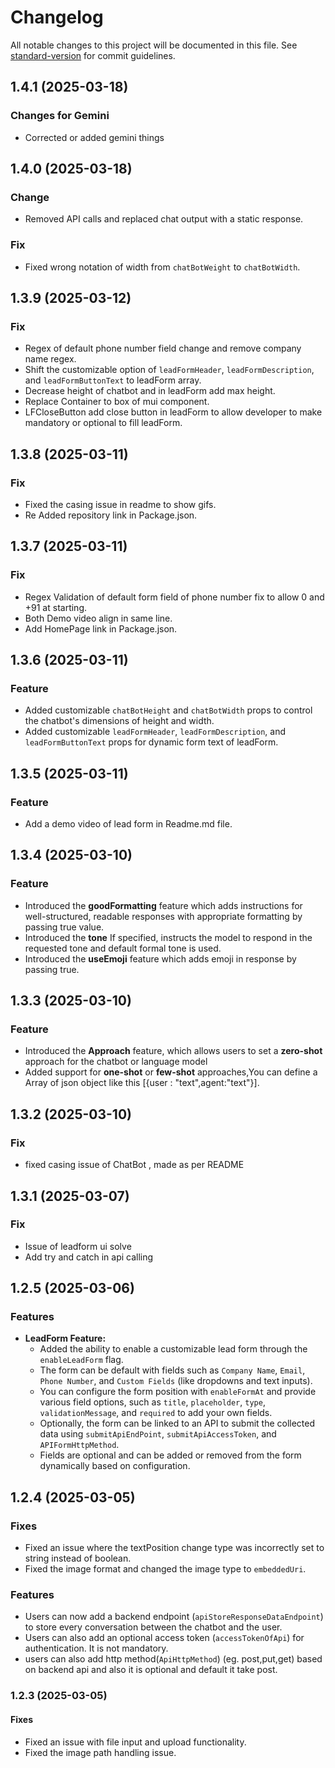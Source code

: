 # Changelog

All notable changes to this project will be documented in this file. See [standard-version](https://github.com/conventional-changelog/standard-version) for commit guidelines.

## 1.4.1 (2025-03-18)

### Changes for Gemini

- Corrected or added gemini things

## 1.4.0 (2025-03-18)

### Change

- Removed API calls and replaced chat output with a static response.

### Fix

- Fixed wrong notation of width from `chatBotWeight` to `chatBotWidth`.

## 1.3.9 (2025-03-12)

### Fix

- Regex of default phone number field change and remove company name regex.
- Shift the customizable option of `leadFormHeader`, `leadFormDescription`, and `leadFormButtonText` to leadForm array.
- Decrease height of chatbot and in leadForm add max height.
- Replace Container to box of mui component.
- LFCloseButton add close button in leadForm to allow developer to make mandatory or optional to fill leadForm.

## 1.3.8 (2025-03-11)

### Fix

- Fixed the casing issue in readme to show gifs.
- Re Added repository link in Package.json.

## 1.3.7 (2025-03-11)

### Fix

- Regex Validation of default form field of phone number fix to allow 0 and +91 at starting.
- Both Demo video align in same line.
- Add HomePage link in Package.json.

## 1.3.6 (2025-03-11)

### Feature

- Added customizable `chatBotHeight` and `chatBotWidth` props to control the chatbot's dimensions of height and width.
- Added customizable `leadFormHeader`, `leadFormDescription`, and `leadFormButtonText` props for dynamic form text of leadForm.

## 1.3.5 (2025-03-11)

### Feature

- Add a demo video of lead form in Readme.md file.


## 1.3.4 (2025-03-10)

### Feature

- Introduced the **goodFormatting** feature which adds instructions for well-structured, readable responses with appropriate formatting by passing true value.
- Introduced the **tone** If specified, instructs the model to respond in the requested tone and default formal tone is used.
- Introduced the **useEmoji** feature which adds emoji in response by passing true.

## 1.3.3 (2025-03-10)

### Feature

- Introduced the **Approach** feature, which allows users to set a **zero-shot** approach for the chatbot or language model
- Added support for **one-shot** or **few-shot** approaches,You can define a Array of json object like this [{user : "text",agent:"text"}].

## 1.3.2 (2025-03-10)

### Fix

- fixed casing issue of ChatBot , made as per README

## 1.3.1 (2025-03-07)

### Fix

- Issue of leadform ui solve
- Add try and catch in api calling

## 1.2.5 (2025-03-06)

### Features

- **LeadForm Feature:**
  - Added the ability to enable a customizable lead form through the `enableLeadForm` flag.
  - The form can be default with fields such as `Company Name`, `Email`, `Phone Number`, and `Custom Fields` (like dropdowns and text inputs).
  - You can configure the form position with `enableFormAt` and provide various field options, such as `title`, `placeholder`, `type`, `validationMessage`, and `required` to add your own fields.
  - Optionally, the form can be linked to an API to submit the collected data using `submitApiEndPoint`, `submitApiAccessToken`, and `APIFormHttpMethod`.
  - Fields are optional and can be added or removed from the form dynamically based on configuration.

## 1.2.4 (2025-03-05)

### Fixes

- Fixed an issue where the textPosition change type was incorrectly set to string instead of boolean.
- Fixed the image format and changed the image type to `embeddedUri`.

### Features

- Users can now add a backend endpoint (`apiStoreResponseDataEndpoint`) to store every conversation between the chatbot and the user.
- Users can also add an optional access token (`accessTokenOfApi`) for authentication. It is not mandatory.
- users can also add http method(`ApiHttpMethod`) (eg. post,put,get) based on backend api and also it is optional and default it take post.

### 1.2.3 (2025-03-05)

#### Fixes

- Fixed an issue with file input and upload functionality.
- Fixed the image path handling issue.
